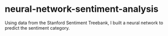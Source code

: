 # neural-network-sentiment-analysis
Using data from the Stanford Sentiment Treebank, I built a neural network to predict the sentiment category.
